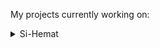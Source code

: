 <!--
<img src="https://github-widgetbox.vercel.app/api/profile?username=thomrib&data=followers,stars,commits&theme=nautilus" alt="thomrib">
-->

<!--
<p align="center">
  <img src="https://github-readme-quotes-bay.vercel.app/quote?theme=blue-green&quotesUrl=https://raw.githubusercontent.com/thomrib/thomrib/main/quot.json"/>
</p>



<div align="left" style="margin-left: 9000px;"> 

  ```csharp
-------------------------
| 👤 Nama :   
| 📱 No HP:  
-------------------------
   ```
</div>

&nbsp;<p align="center">
  [![Spotify](https://novatorem.vercel.app/api/spotify?background_color=0d1117&border_color=ffffff)](https://open.spotify.com/user/omnitenebris)
</p>

<p align="center"><img src="https://github-readme-stats.vercel.app/api?username=thomrib&theme=dark&hide_border=false&include_all_commits=false&count_private=false" width="100%"/>
</p>
<p align="center">
  <img src="https://user-images.githubusercontent.com/74038190/218265814-3084a4ba-809c-4135-afc0-8685d0f634b3.gif" alt="Demo GIF" width="300" />
</p>

<p align="center"><img src="https://raw.githubusercontent.com/khoa083/khoa/main/Khoa_ne/img/Rainbow.gif" width="100%"></p>
## My Skill
<table>
  <tr width='50' height='50'>
      <td><img src="https://user-images.githubusercontent.com/74038190/216649417-9acc58df-9186-4132-ad43-819a57babb67.gif" width="50"></td>
      <td><img src="https://skillicons.dev/icons?i=postman" width="50"></td>
      <td><img src="https://cdn.iconscout.com/icon/free/png-128/vue-282497.png" width="50"></td>
      <td><img src="https://raw.githubusercontent.com/devicons/devicon/master/icons/laravel/laravel-original-wordmark.svg" width="50"/></td>
      <td><img src="https://raw.githubusercontent.com/devicons/devicon/master/icons/react/react-original-wordmark.svg" width="50"/></td>
      <td><img src="https://raw.githubusercontent.com/devicons/devicon/master/icons/php/php-original.svg" width="50"/></td> 
      <td><img src="https://raw.githubusercontent.com/devicons/devicon/master/icons/mysql/mysql-original-wordmark.svg" width="50"/></td>
      <td><img src="https://raw.githubusercontent.com/devicons/devicon/master/icons/postgresql/postgresql-original-wordmark.svg" width="50"/></td>
      <td><img src="https://raw.githubusercontent.com/devicons/devicon/master/icons/html5/html5-original-wordmark.svg" width="50"/></td>
      <td><img src="https://www.vectorlogo.zone/logos/figma/figma-icon.svg" width="50"/></td>
      <td><img src="https://skillicons.dev/icons?i=git" width="50"></td>
   </tr>
   <tr width='50' height='50'>
      <td><img src="https://github.com/tandpfun/skill-icons/blob/main/icons/ExpressJS-Light.svg?raw=true" width="50"></td>
      <td><img src="https://raw.githubusercontent.com/devicons/devicon/master/icons/dot-net/dot-net-original-wordmark.svg" width="50"/></td>
      <td><img src="https://raw.githubusercontent.com/devicons/devicon/master/icons/javascript/javascript-original.svg" width="50"/></td>
      <td><img src="https://raw.githubusercontent.com/devicons/devicon/master/icons/typescript/typescript-original.svg" width="50"/></td>
      <td><img src="https://skillicons.dev/icons?i=css" width="50"/></td>
      <td><img src="https://raw.githubusercontent.com/devicons/devicon/master/icons/sass/sass-original.svg" width="50"/></td>
      <td><img src="https://www.vectorlogo.zone/logos/tailwindcss/tailwindcss-icon.svg" width="50"/></td>
      <td><img src="https://www.vectorlogo.zone/logos/firebase/firebase-icon.svg" width="50"/></td>
      <td><img src="https://skillicons.dev/icons?i=py" width="50"></td>
      <td><img src="https://skillicons.dev/icons?i=jquery" width="50"></td>
      <td><img src="https://skillicons.dev/icons?i=nextjs" width="50"></td>
   </tr>
   <tr width='50' height='50'>      
      <td><img src="https://skillicons.dev/icons?i=bash" width="50"></td>
      <td><img src="https://skillicons.dev/icons?i=debian" width="50"></td>
      <td><img src="https://skillicons.dev/icons?i=heroku" width="50"></td>
      <td><img src="https://skillicons.dev/icons?i=java" width="50"></td>
      <td><img src="https://skillicons.dev/icons?i=nodejs" width="50"/></td>
      <td><img src="https://raw.githubusercontent.com/devicons/devicon/master/icons/mongodb/mongodb-original-wordmark.svg" width="50"/></td>
      <td><img src="https://skillicons.dev/icons?i=npm" width="50"></td>    
      <td><img src="https://skillicons.dev/icons?i=powershell" width="50"></td>
      <td><img src="https://skillicons.dev/icons?i=nginx" width="50"></td>
      <td><img src="https://skillicons.dev/icons?i=bootstrap" width="50"></td>
      <td><img src="https://skillicons.dev/icons?i=arch" width="50"></td>
    </tr>
</table>

<p align="center">
  <img src="https://github-profile-trophy-drab.vercel.app?username=thomrib&theme=matrix_reloaded&no-bg=true&no-frame=true"/>
</p>

<p align="center">
  <img src="https://github-readme-activity-graph.vercel.app/graph?username=thomrib&theme=github-compact&hide_border=true">
</p>

<div align="center">
  <a href="#">
    <img src="https://img.shields.io/badge/Download%20CV-008000">
  </a>
</div>

<img src="https://user-images.githubusercontent.com/73097560/115834477-dbab4500-a447-11eb-908a-139a6edaec5c.gif">
-->

My projects currently working on:
<details>
<summary>Si-Hemat</summary>
  
- [Si-Hemat](https://github.com/thomrib/Si-Hemat) - to track income and expenses for personal audit needs
</details>
<!--
<details>
<summary>Si-AK(Administrasi dan keuangan) Desa Bayun Sari, Kec. Sungai Laur</summary>
- [Si-AK](https://github.com/thomrib/SI_AK) - this was created so that administration and financial activities can be carried out systematically
</details>
-->


